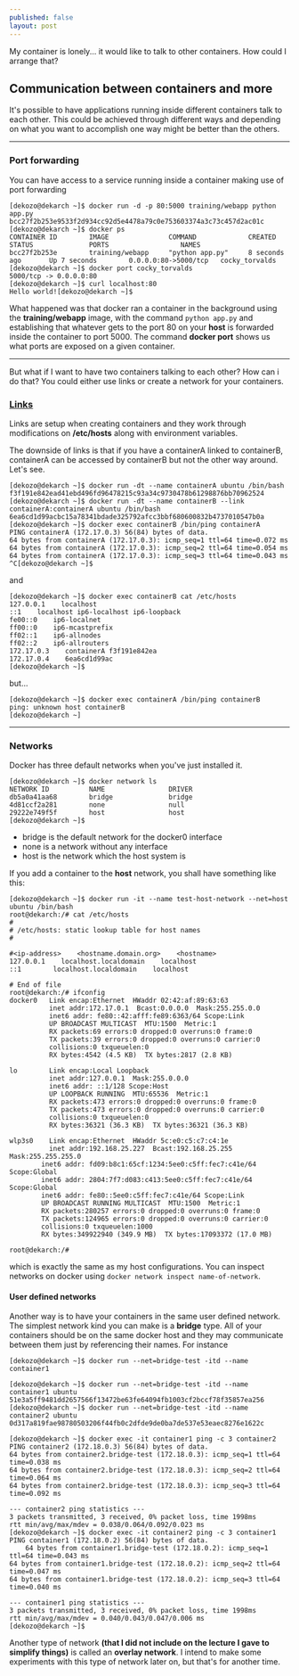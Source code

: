 ```yaml
---
published: false
layout: post
---
```


My container is lonely... it would like to talk to other containers. How could I arrange that?

## Communication between containers and more

It's possible to have applications running inside different containers talk to each other. This could be achieved through different ways and depending on what you want to accomplish one way might be better than the others.

***
### Port forwarding

You can have access to a service running inside a container making use of port forwarding

	[dekozo@dekarch ~]$ docker run -d -p 80:5000 training/webapp python app.py
	bcc27f2b253e9533f2d934cc92d5e4478a79c0e753603374a3c73c457d2ac01c
	[dekozo@dekarch ~]$ docker ps
	CONTAINER ID        IMAGE               COMMAND             CREATED             STATUS              PORTS                  NAMES
	bcc27f2b253e        training/webapp     "python app.py"     8 seconds ago       Up 7 seconds        0.0.0.0:80->5000/tcp   cocky_torvalds
	[dekozo@dekarch ~]$ docker port cocky_torvalds
	5000/tcp -> 0.0.0.0:80
	[dekozo@dekarch ~]$ curl localhost:80
	Hello world![dekozo@dekarch ~]$
    
What happened was that docker ran a container in the background using the **training/webapp** image, with the command `python app.py` and establishing that whatever gets to the port 80 on your **host** is forwarded inside the container to port 5000.
The command **docker port** shows us what ports are exposed on a given container.

***

But what if I want to have two containers talking to each other? How can i do that?
You could either use links or create a network for your containers.

### [Links](https://docs.docker.com/engine/userguide/networking/default_network/dockerlinks/#communication-across-links)

Links are setup when creating containers and they work through modifications on **/etc/hosts** along with environment variables. 

The downside of links is that if you have a containerA linked to containerB, containerA can be accessed by containerB but not the other way around. Let's see.

	[dekozo@dekarch ~]$ docker run -dt --name containerA ubuntu /bin/bash
	f3f191e842ead41ebd496fd96478215c93a34c9730478b61298876bb70962524
	[dekozo@dekarch ~]$ docker run -dt --name containerB --link containerA:containerA ubuntu /bin/bash
	6ea6cd1d99acbc15a78341bdade325792afcc3bbf680600832b4737010547b0a
	[dekozo@dekarch ~]$ docker exec containerB /bin/ping containerA
	PING containerA (172.17.0.3) 56(84) bytes of data.
	64 bytes from containerA (172.17.0.3): icmp_seq=1 ttl=64 time=0.072 ms
	64 bytes from containerA (172.17.0.3): icmp_seq=2 ttl=64 time=0.054 ms
	64 bytes from containerA (172.17.0.3): icmp_seq=3 ttl=64 time=0.043 ms
	^C[dekozo@dekarch ~]$
    
and 

	[dekozo@dekarch ~]$ docker exec containerB cat /etc/hosts
	127.0.0.1    localhost
	::1    localhost ip6-localhost ip6-loopback
	fe00::0    ip6-localnet
	ff00::0    ip6-mcastprefix
	ff02::1    ip6-allnodes
	ff02::2    ip6-allrouters
	172.17.0.3    containerA f3f191e842ea
	172.17.0.4    6ea6cd1d99ac
	[dekozo@dekarch ~]$
    
but...

	[dekozo@dekarch ~]$ docker exec containerA /bin/ping containerB
	ping: unknown host containerB
	[dekozo@dekarch ~]
    
***
### Networks

Docker has three default networks when you've just installed it. 
	
    [dekozo@dekarch ~]$ docker network ls
	NETWORK ID          NAME                DRIVER
	db5a0a41aa68        bridge              bridge              
	4d81ccf2a281        none                null                
	29222e749f5f        host                host                
	[dekozo@dekarch ~]$
    
- bridge is the default network for the docker0 interface
- none is a network without any interface
- host is the network which the host system is


If you add a container to the **host** network, you shall have something like this:

	[dekozo@dekarch ~]$ docker run -it --name test-host-network --net=host ubuntu /bin/bash
	root@dekarch:/# cat /etc/hosts
	#
	# /etc/hosts: static lookup table for host names
	#

	#<ip-address>    <hostname.domain.org>    <hostname>
	127.0.0.1    localhost.localdomain    localhost
	::1        localhost.localdomain    localhost

	# End of file
	root@dekarch:/# ifconfig
	docker0   Link encap:Ethernet  HWaddr 02:42:af:89:63:63  
	          inet addr:172.17.0.1  Bcast:0.0.0.0  Mask:255.255.0.0
    	      inet6 addr: fe80::42:afff:fe89:6363/64 Scope:Link
	          UP BROADCAST MULTICAST  MTU:1500  Metric:1
	          RX packets:69 errors:0 dropped:0 overruns:0 frame:0
	          TX packets:39 errors:0 dropped:0 overruns:0 carrier:0
	          collisions:0 txqueuelen:0
	          RX bytes:4542 (4.5 KB)  TX bytes:2817 (2.8 KB)

	lo        Link encap:Local Loopback  
	          inet addr:127.0.0.1  Mask:255.0.0.0
	          inet6 addr: ::1/128 Scope:Host
	          UP LOOPBACK RUNNING  MTU:65536  Metric:1
	          RX packets:473 errors:0 dropped:0 overruns:0 frame:0
    	      TX packets:473 errors:0 dropped:0 overruns:0 carrier:0
	          collisions:0 txqueuelen:0
	          RX bytes:36321 (36.3 KB)  TX bytes:36321 (36.3 KB)
	
	wlp3s0    Link encap:Ethernet  HWaddr 5c:e0:c5:c7:c4:1e  
	          inet addr:192.168.25.227  Bcast:192.168.25.255  Mask:255.255.255.0
          	inet6 addr: fd09:b8c1:65cf:1234:5ee0:c5ff:fec7:c41e/64 Scope:Global
          	inet6 addr: 2804:7f7:d083:c413:5ee0:c5ff:fec7:c41e/64 Scope:Global
          	inet6 addr: fe80::5ee0:c5ff:fec7:c41e/64 Scope:Link
          	UP BROADCAST RUNNING MULTICAST  MTU:1500  Metric:1
          	RX packets:280257 errors:0 dropped:0 overruns:0 frame:0
          	TX packets:124965 errors:0 dropped:0 overruns:0 carrier:0
          	collisions:0 txqueuelen:1000
          	RX bytes:349922940 (349.9 MB)  TX bytes:17093372 (17.0 MB)

	root@dekarch:/#


which is exactly the same as my host configurations.
You can inspect networks on docker using `docker network inspect name-of-network`.

#### User defined networks
Another way is to have your containers in the same user defined network. The simplest network kind you can make is a **bridge** type. All of your containers should be on the same docker host and they may communicate between them just by referencing their names. For instance

	[dekozo@dekarch ~]$ docker run --net=bridge-test -itd --name container1
	
	[dekozo@dekarch ~]$ docker run --net=bridge-test -itd --name container1 ubuntu
	51e3a5ff9481dd2657566f13472be63fe64094fb1003cf2bccf78f35857ea256
	[dekozo@dekarch ~]$ docker run --net=bridge-test -itd --name container2 ubuntu
	0d317a819fae98780503206f44fb0c2dfde9de0ba7de537e53eaec8276e1622c

	[dekozo@dekarch ~]$ docker exec -it container1 ping -c 3 container2
	PING container2 (172.18.0.3) 56(84) bytes of data.
	64 bytes from container2.bridge-test (172.18.0.3): icmp_seq=1 ttl=64 time=0.038 ms
	64 bytes from container2.bridge-test (172.18.0.3): icmp_seq=2 ttl=64 time=0.064 ms
	64 bytes from container2.bridge-test (172.18.0.3): icmp_seq=3 ttl=64 time=0.092 ms
	
	--- container2 ping statistics ---
	3 packets transmitted, 3 received, 0% packet loss, time 1998ms
	rtt min/avg/max/mdev = 0.038/0.064/0.092/0.023 ms
	[dekozo@dekarch ~]$ docker exec -it container2 ping -c 3 container1
	PING container1 (172.18.0.2) 56(84) bytes of data.
		64 bytes from container1.bridge-test (172.18.0.2): icmp_seq=1 ttl=64 time=0.043 ms
	64 bytes from container1.bridge-test (172.18.0.2): icmp_seq=2 ttl=64 time=0.047 ms
	64 bytes from container1.bridge-test (172.18.0.2): icmp_seq=3 ttl=64 time=0.040 ms
	
	--- container1 ping statistics ---
	3 packets transmitted, 3 received, 0% packet loss, time 1998ms
	rtt min/avg/max/mdev = 0.040/0.043/0.047/0.006 ms
	[dekozo@dekarch ~]$


Another type of network **(that I did not include on the lecture I gave to simplify things)** is called an **overlay network**. I intend to make some experiments with this type of network later on, but that's for another time.

